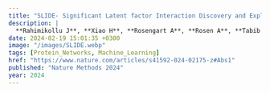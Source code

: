 ```yaml
---
title: "SLIDE- Significant Latent factor Interaction Discovery and Exploration across biological domains"
description: |
  **Rahimikollu J**, **Xiao H**, **Rosengart A**, **Rosen A**, **Tabib T**, Zdinak P, He K, Bing X, Bunea F, Wegkamp M, Poholek A, Joglekar A, Lafyatis R, "**Das J✝**"
date: 2024-02-19 15:01:35 +0300
image: "/images/SLIDE.webp"
tags: [Protein_Networks, Machine_Learning]
href: "https://www.nature.com/articles/s41592-024-02175-z#Abs1"
published: "Nature Methods 2024"
year: 2024
---
```

